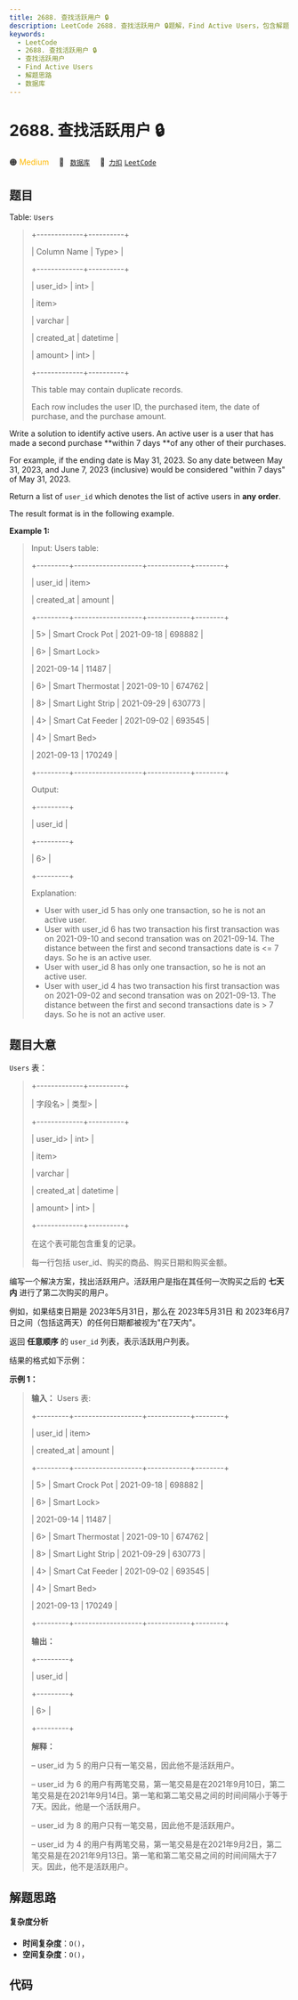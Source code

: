 ```yaml
---
title: 2688. 查找活跃用户 🔒
description: LeetCode 2688. 查找活跃用户 🔒题解，Find Active Users，包含解题思路、复杂度分析以及完整的 JavaScript 代码实现。
keywords:
  - LeetCode
  - 2688. 查找活跃用户 🔒
  - 查找活跃用户
  - Find Active Users
  - 解题思路
  - 数据库
---
```


# 2688. 查找活跃用户 🔒

🟠 <font color=#ffb800>Medium</font>&emsp; 🔖&ensp; [`数据库`](/tag/database.md)&emsp; 🔗&ensp;[`力扣`](https://leetcode.cn/problems/find-active-users) [`LeetCode`](https://leetcode.com/problems/find-active-users)

## 题目

Table: `Users`

> 
> 
> 
> 
> 
> +-------------+----------+ 
> 
> | Column Name | Type> 
>  | 
> 
> +-------------+----------+ 
> 
> | user_id> 
>  | int> 
>   | 
> 
> | item> 
> > 
> | varchar  |
> 
> | created_at  | datetime |
> 
> | amount> 
>   | int> 
>   |
> 
> +-------------+----------+
> 
> This table may contain duplicate records. 
> 
> Each row includes the user ID, the purchased item, the date of purchase, and the purchase amount.
> 
> 

Write a solution to identify active users. An active user is a user that has
made a second purchase **within 7  days **of any other of their purchases.

For example, if the ending date is May 31, 2023. So any date between May 31,
2023, and June 7, 2023 (inclusive) would be considered "within 7 days" of May
31, 2023.

Return a list of `user_id` which denotes the list of active users in **any
order**.

The result format is in the following example.



**Example 1:**

> Input: Users table:
> 
> +---------+-------------------+------------+--------+ 
> 
> | user_id | item> 
> > 
> > 
>   | created_at | amount |  
> 
> +---------+-------------------+------------+--------+
> 
> | 5> 
>    | Smart Crock Pot   | 2021-09-18 | 698882 |
> 
> | 6> 
>    | Smart Lock> 
> > 
> | 2021-09-14 | 11487  |
> 
> | 6> 
>    | Smart Thermostat  | 2021-09-10 | 674762 |
> 
> | 8> 
>    | Smart Light Strip | 2021-09-29 | 630773 |
> 
> | 4> 
>    | Smart Cat Feeder  | 2021-09-02 | 693545 |
> 
> | 4> 
>    | Smart Bed> 
> > 
>  | 2021-09-13 | 170249 |
> 
> +---------+-------------------+------------+--------+ 
> 
> Output:
> 
> +---------+
> 
> | user_id | 
> 
> +---------+
> 
> | 6> 
>    | 
> 
> +---------+
> 
> Explanation: 
> - User with user_id 5 has only one transaction, so he is not an active user.
> - User with user_id 6 has two transaction his first transaction was on 2021-09-10 and second transation was on 2021-09-14. The distance between the first and second transactions date is <= 7 days. So he is an active user. 
> - User with user_id 8 has only one transaction, so he is not an active user.  
> - User with user_id 4 has two transaction his first transaction was on 2021-09-02 and second transation was on 2021-09-13. The distance between the first and second transactions date is > 7 days. So he is not an active user. 
> 
> 


## 题目大意

`Users` 表：

> 
> 
> 
> 
> 
> +-------------+----------+ 
> 
> | 字段名> 
>    | 类型> 
>   | 
> 
> +-------------+----------+ 
> 
> | user_id> 
>  | int> 
>   | 
> 
> | item> 
> > 
> | varchar  |
> 
> | created_at  | datetime |
> 
> | amount> 
>   | int> 
>   |
> 
> +-------------+----------+
> 
> 在这个表可能包含重复的记录。
> 
> 每一行包括 user_id、购买的商品、购买日期和购买金额。

编写一个解决方案，找出活跃用户。活跃用户是指在其任何一次购买之后的 **七天内**  进行了第二次购买的用户。

例如，如果结束日期是 2023年5月31日，那么在 2023年5月31日 和 2023年6月7日之间（包括这两天）的任何日期都被视为"在7天内"。

返回 **任意顺序** 的 `user_id` 列表，表示活跃用户列表。

结果的格式如下示例：



**示例 1：**

> 
> 
> 
> 
> 
> **输入：** Users 表:
> 
> +---------+-------------------+------------+--------+ 
> 
> | user_id | item> 
> > 
> > 
>   | created_at | amount |  
> 
> +---------+-------------------+------------+--------+
> 
> | 5> 
>    | Smart Crock Pot   | 2021-09-18 | 698882 |
> 
> | 6> 
>    | Smart Lock> 
> > 
> | 2021-09-14 | 11487  |
> 
> | 6> 
>    | Smart Thermostat  | 2021-09-10 | 674762 |
> 
> | 8> 
>    | Smart Light Strip | 2021-09-29 | 630773 |
> 
> | 4> 
>    | Smart Cat Feeder  | 2021-09-02 | 693545 |
> 
> | 4> 
>    | Smart Bed> 
> > 
>  | 2021-09-13 | 170249 |
> 
> +---------+-------------------+------------+--------+ 
> 
> **输出：**
> 
> +---------+
> 
> | user_id | 
> 
> +---------+
> 
> | 6> 
>    | 
> 
> +---------+
> 
> **解释：**
> 
> – user_id 为 5 的用户只有一笔交易，因此他不是活跃用户。
> 
> – user_id 为 6 的用户有两笔交易，第一笔交易是在2021年9月10日，第二笔交易是在2021年9月14日。第一笔和第二笔交易之间的时间间隔小于等于7天。因此，他是一个活跃用户。
> 
> – user_id 为 8 的用户只有一笔交易，因此他不是活跃用户。
> 
> – user_id 为 4 的用户有两笔交易，第一笔交易是在2021年9月2日，第二笔交易是在2021年9月13日。第一笔和第二笔交易之间的时间间隔大于7天。因此，他不是活跃用户。


## 解题思路

#### 复杂度分析

- **时间复杂度**：`O()`，
- **空间复杂度**：`O()`，

## 代码

```javascript

```